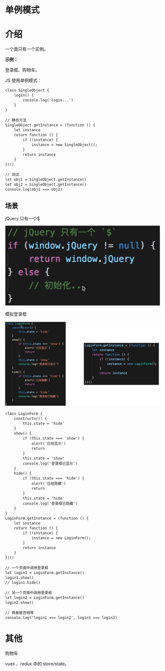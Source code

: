 # 单例模式

# 介绍

一个类只有一个实例。

**示例：**

登录框、购物车。

JS 使用单例模式：

    class SingleObject {
        login() {
            console.log('login...')
        }
    }
    
    // 静态方法
    SingleObject.getInstance = (function () {
        let instance
        return function () {
            if (!instance) {
                instance = new SingleObject();
            }
            return instance
        }
    })()
    
    // 测试
    let obj1 = SingleObject.getInstance()
    let obj2 = SingleObject.getInstance()
    console.log(obj1 === obj2)

## 场景

jQuery 只有一个$

![](../.gitbook/assests/1650085356228-bf86cbbd-6ff4-4348-9d0f-3f191ae3edcf.png)

模拟登录框

![](../.gitbook/assests/1650085495981-357d7fc7-c7af-40f6-b8f1-7e7762ccf9c1.png)

    class LoginForm {
        constructor() {
            this.state = 'hide'
        }
        show() {
            if (this.state === 'show') {
                alert('已经显示')
                return
            }
            this.state = 'show'
            console.log('登录框已显示')
        }
        hide() {
            if (this.state === 'hide') {
                alert('已经隐藏')
                return
            }
            this.state = 'hide'
            console.log('登录框已隐藏')
        }
    }
    LoginForm.getInstance = (function () {
        let instance
        return function () {
            if (!instance) {
                instance = new LoginForm();
            }
            return instance
        }
    })()
    
    // 一个页面中调用登录框
    let login1 = LoginForm.getInstance()
    login1.show()
    // login1.hide()
    
    // 另一个页面中调用登录框
    let login2 = LoginForm.getInstance()
    login2.show()
    
    // 两者是否相等
    console.log('login1 === login2', login1 === login2)

# 其他

购物车

vuex 、redux 中的 store/state。

